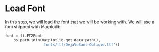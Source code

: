 # Load Font

In this step, we will load the font that we will be working with. We will use a font shipped with Matplotlib.

```python
font = ft.FT2Font(
    os.path.join(matplotlib.get_data_path(),
                 'fonts/ttf/DejaVuSans-Oblique.ttf'))
```
